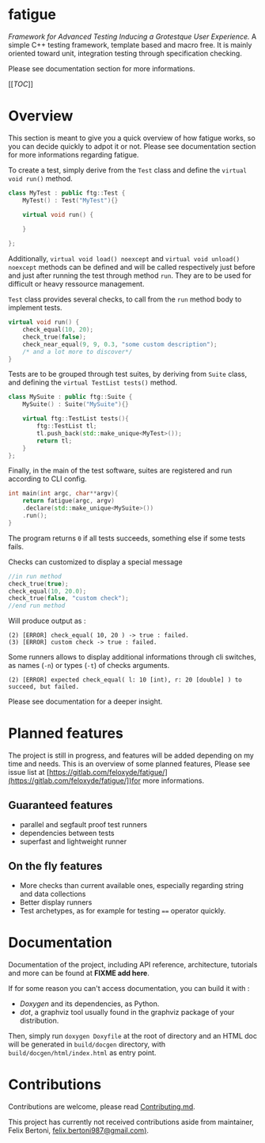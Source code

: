 <!--
Copyright 2021 Felix Bertoni

SPDX-License-Identifier: MIT
-->

# fatigue 

*Framework for Advanced Testing Inducing a Grotestque User Experience.* 
A simple C++ testing framework, template based and macro free. It is mainly oriented toward unit, integration testing through specification checking.

Please see documentation section for more informations. 

[[_TOC_]]

# Overview

This section is meant to give you a quick overview of how fatigue works, so you can decide quickly to adpot it or not. Please see documentation section for more informations regarding fatigue.

To create a test, simply derive from the ```Test``` class and define the ```virtual void run()``` method.

```cpp 
class MyTest : public ftg::Test {
    MyTest() : Test("MyTest"){}

    virtual void run() {
        
    }

};
```
Additionally, ```virtual void load() noexcept``` and ```virtual void unload() noexcept``` methods can be defined and will be called respectively just before and just after running the test through method ```run```. They are to be used for difficult or heavy ressource management. 

```Test``` class provides several checks, to call from the ```run``` method body to implement tests.

```cpp 
virtual void run() {
    check_equal(10, 20);
    check_true(false);
    check_near_equal(9, 9, 0.3, "some custom description");
    /* and a lot more to discover*/
}
```

Tests are to be grouped through test suites, by deriving from ```Suite``` class, and defining the ```virtual TestList tests()``` method.

```cpp
class MySuite : public ftg::Suite {
    MySuite() : Suite("MySuite"){}

    virtual ftg::TestList tests(){
        ftg::TestList tl;
        tl.push_back(std::make_unique<MyTest>());
        return tl;
    }
};
```

Finally, in the main of the test software, suites are registered and run according to CLI config.

```cpp
int main(int argc, char**argv){
    return fatigue(argc, argv)
    .declare(std::make_unique<MySuite>())
    .run();
}
```

The program returns ```0``` if all tests succeeds, something else if some tests fails. 

Checks can customized to display a special message

```cpp
//in run method
check_true(true);
check_equal(10, 20.0);
check_true(false, "custom check");
//end run method
```

Will produce output as : 

```
(2) [ERROR] check_equal( 10, 20 ) -> true : failed.
(3) [ERROR] custom check -> true : failed.
```
Some runners allows to display additional informations through cli switches, as names (```-n```) or types (```-t```) of checks arguments.

```
(2) [ERROR] expected check_equal( l: 10 [int), r: 20 [double] ) to succeed, but failed.
```

Please see documentation for a deeper insight.

# Planned features

The project is still in progress, and features will be added depending on my time and needs. This is an overview of some planned features, 
Please see issue list at [https://gitlab.com/feloxyde/fatigue/](https://gitlab.com/feloxyde/fatigue/])for more informations.

## Guaranteed features

- parallel and segfault proof test runners
- dependencies between tests
- superfast and lightweight runner

## On the fly features

- More checks than current available ones, especially regarding string and data collections
- Better display runners
- Test archetypes, as for example for testing ```==``` operator quickly.

# Documentation

Documentation of the project, including API reference, architecture, tutorials and more can be found at **FIXME add here**.

If for some reason you can't access documentation, you can build it with : 

- *Doxygen* and its dependencies, as Python.
- *dot*, a graphviz tool usually found in the graphviz package of your distribution.

Then, simply run ```doxygen Doxyfile``` at the root of directory and an HTML doc will be generated in 
```build/docgen``` directory, with ```build/docgen/html/index.html``` as entry point. 

# Contributions

Contributions are welcome, please read [Contributing.md](Contributing.md). 

This project has currently not received contributions aside from maintainer, Felix Bertoni, [felix.bertoni987@gmail.com)](felix.bertoni987@gmail.com).

